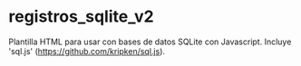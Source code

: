 # registros_sqlite_v2
Plantilla HTML para usar con bases de datos SQLite con Javascript. Incluye 'sql.js' (https://github.com/kripken/sql.js).
